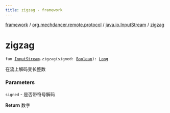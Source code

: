 ```yaml
---
title: zigzag - framework
---
```


[framework](../../index.html) / [org.mechdancer.remote.protocol](../index.html) / [java.io.InputStream](index.html) / [zigzag](./zigzag.html)

# zigzag

`fun `[`InputStream`](https://docs.oracle.com/javase/6/docs/api/java/io/InputStream.html)`.zigzag(signed: `[`Boolean`](https://kotlinlang.org/api/latest/jvm/stdlib/kotlin/-boolean/index.html)`): `[`Long`](https://kotlinlang.org/api/latest/jvm/stdlib/kotlin/-long/index.html)

在流上解码变长整数

### Parameters

`signed` - 是否带符号解码

**Return**
数字


